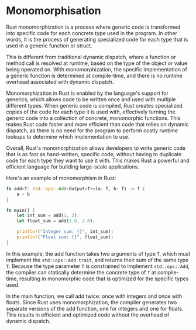 # Monomorphisation

Rust monomorphization is a process where generic code is transformed into specific code for each concrete type used in the program. In other words, it is the process of generating specialized code for each type that is used in a generic function or struct.

This is different from traditional dynamic dispatch, where a function or method call is resolved at runtime, based on the type of the object or value being operated on. With monomorphization, the specific implementation of a generic function is determined at compile-time, and there is no runtime overhead associated with dynamic dispatch.

Monomorphization in Rust is enabled by the language's support for generics, which allows code to be written once and used with multiple different types. When generic code is compiled, Rust creates specialized copies of the code for each type it is used with, effectively turning the generic code into a collection of concrete, monomorphic functions. This makes Rust code faster and more efficient than code that relies on dynamic dispatch, as there is no need for the program to perform costly runtime lookups to determine which implementation to use.

Overall, Rust's monomorphization allows developers to write generic code that is as fast as hand-written, specific code, without having to duplicate code for each type they want to use it with. This makes Rust a powerful and efficient language for building large-scale applications.

Here's an example of monomorphism in Rust:

```rust
fn add<T: std::ops::Add<Output=T>>(a: T, b: T) -> T {
    a + b
}

fn main() {
    let int_sum = add(1, 2);
    let float_sum = add(1.0, 2.0);

    println!("Integer sum: {}", int_sum);
    println!("Float sum: {}", float_sum);
}
```

In this example, the add function takes two arguments of type `T`, which must implement the `std::ops::Add trait`, and returns their sum of the same type `T`. Because the type parameter `T` is constrained to implement `std::ops::Add`, the compiler can statically determine the concrete type of `T` at compile-time, resulting in monomorphic code that is optimized for the specific types used.

In the main function, we call add twice: once with integers and once with floats. Since Rust uses monomorphization, the compiler generates two separate versions of the add function, one for integers and one for floats. This results in efficient and optimized code without the overhead of dynamic dispatch.

